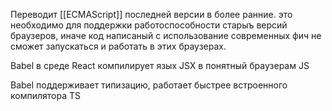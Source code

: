 Переводит [[ECMAScript]] последней версии в более ранние. это необходимо для поддержки работоспособности старыъ версий браузеров, иначе код написаный с использование современных фич не сможет запускаться и работать в этих браузерах.

Babel в среде React компилирует язых JSX в понятный браузерам JS

Babel поддерживает типизацию, работает быстрее встроенного компилятора TS

  